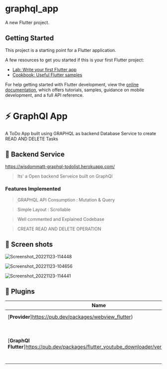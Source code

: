 # graphql_app

A new Flutter project.

## Getting Started

This project is a starting point for a Flutter application.

A few resources to get you started if this is your first Flutter project:

- [Lab: Write your first Flutter app](https://docs.flutter.dev/get-started/codelab)
- [Cookbook: Useful Flutter samples](https://docs.flutter.dev/cookbook)

For help getting started with Flutter development, view the
[online documentation](https://docs.flutter.dev/), which offers tutorials,
samples, guidance on mobile development, and a full API reference.



# ⚡ GraphQl App

A ToDo App built using GRAPHQL as backend Database Service to create READ AND DELETE Tasks

## 🔗 Backend Service

https://wisdommatt-graphql-todolist.herokuapp.com/

> Its' a Open backend Serveice built on GraphQl


### Features Implemented
> GRAPHQL API Consumption : Mutation & Query 

> Simple Layout : Scrollable 

> Well commented and Explained Codebase

> CREATE READ AND DELETE OPERATION



## 📸 Screen shots
![Screenshot_20221123-114448](https://user-images.githubusercontent.com/61213263/203532556-d5753131-e9d2-4b80-b0c3-e48cd13b456d.png)



![Screenshot_20221123-104656](https://user-images.githubusercontent.com/61213263/203532555-9b474fbd-a58a-49df-8ca5-1c5a0664d230.png)


![Screenshot_20221123-114441](https://user-images.githubusercontent.com/61213263/203532554-cdcc6662-ca66-4b96-b45d-b7438548d242.png)







## 🔌 Plugins

| Name                                                    | Usage                                               |
| ------------------------------------------------------- | --------------------------------------------------- |
| [**Provider**]https://pub.dev/packages/webview_flutter)    | State Mgmt                 |
| [**GraphQl Flutter**]https://pub.dev/packages/flutter_youtube_downloader/versions/0.0.1)    | Plugin to Integrate GraphQl features into the App  |
